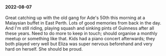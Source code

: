 #### 2022-08-07

Great catching up with the old gang for Ade's 50th this morning at a Malaysian buffet in East Perth. Lots of good memories from back in the day. And I'm still riding, playing squash and sinking pints of Guinness after all these years. Need to do more to keep in touch; should organise a monthly meetup or something like that. Kids had a piano concert afterwards; they both played very well but Eliza was super nervous beforehand and very hard on herself. She should be proud.
